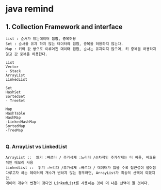 # java remind

## 1. Collection Framework and interface

````
List : 순서가 있는데이터 집합, 중복허용
Set : 순서를 유지 하지 않는 데이터의 집합, 중복을 허용하지 않는다.
Map : 키와 값 쌍으로 이루어진 데이터 집합, 순서는 유지되지 않으며, 키 중복을 허용하지 않고 값 중복을 허용한다.

List
Vector 
- Stack
ArrayList
LinkedList

Set
HashSet 
SortedSet 
- TreeSet

Map
HashTable
HashMap
-LinkedHashMap
SortedMap
-TreeMap 


````

### Q. ArrayList vs LinkedList
````
ArrayList ::  읽기 :빠르다 / 추가삭제 :느리다 /순차적인 추가삭제는 더 빠름, 비효율적인 메모리 사용
LinkedList ::  읽기 :느리다 /추가삭제 :빠르다 / 데이터가 많을 수록 접근성이 떨어짐
다루고자 하는 데이터의 개수가 변하지 않는 경우라면, ArrayList가 최상의 선택이 되겠지만,
데이터 개수의 변경이 잦다면 LinkedList를 사용하는 것이 더 나은 선택이 될 것이다. 
````


